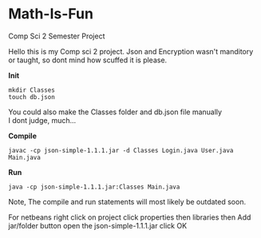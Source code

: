 # Math-Is-Fun
Comp Sci 2 Semester Project  
  
Hello this is my Comp sci 2 project. Json and Encryption wasn't manditory or taught,  so dont mind how scuffed it is please.  
  
**Init**

```
mkdir Classes
touch db.json
```

You could also make the Classes folder and db.json file manually  
I dont judge, much...  
  
**Compile**

```
javac -cp json-simple-1.1.1.jar -d Classes Login.java User.java Main.java
```  
  
**Run** 

```
java -cp json-simple-1.1.1.jar:Classes Main.java
```

Note, The compile and run statements will most likely be outdated soon.

For netbeans
right click on project
click properties
then libraries
then Add jar/folder button
open the json-simple-1.1.1.jar
click OK
